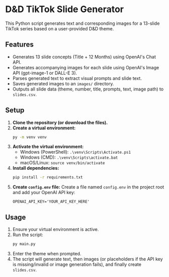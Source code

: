 # D&D TikTok Slide Generator

This Python script generates text and corresponding images for a 13-slide TikTok series based on a user-provided D&D theme.

## Features

*   Generates 13 slide concepts (Title + 12 Months) using OpenAI's Chat API.
*   Generates accompanying images for each slide using OpenAI's Image API (gpt-image-1 or DALL-E 3).
*   Parses generated text to extract visual prompts and slide text.
*   Saves generated images to an `images/` directory.
*   Outputs all slide data (theme, number, title, prompts, text, image path) to `slides.csv`.

## Setup

1.  **Clone the repository (or download the files).**
2.  **Create a virtual environment:**
    ```bash
    py -m venv venv
    ```
3.  **Activate the virtual environment:**
    *   Windows (PowerShell): `.\venv\Scripts\Activate.ps1`
    *   Windows (CMD): `.\venv\Scripts\activate.bat`
    *   macOS/Linux: `source venv/bin/activate`
4.  **Install dependencies:**
    ```bash
    pip install -r requirements.txt
    ```
5.  **Create `config.env` file:** Create a file named `config.env` in the project root and add your OpenAI API key:
    ```
    OPENAI_API_KEY='YOUR_API_KEY_HERE'
    ```

## Usage

1.  Ensure your virtual environment is active.
2.  Run the script:
    ```bash
    py main.py
    ```
3.  Enter the theme when prompted.
4.  The script will generate text, then images (or placeholders if the API key is missing/invalid or image generation fails), and finally create `slides.csv`. 